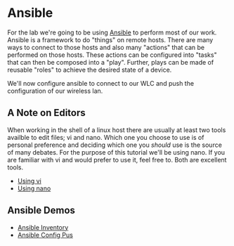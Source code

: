 # Ansible

For the lab we're going to be using [Ansible](https://ansible.readthedocs.io/projects/ansible-core/en/devel/getting_started/index.html)
to perform most of our work.  Ansible is a framework to do "things" on remote hosts.  There are many ways to connect
to those hosts and also many "actions" that can be performed on those hosts.  These actions can be configured into 
"tasks" that can then be composed into a "play".  Further, plays can be made of reusable "roles" to achieve the 
desired state of a device.

We'll now configure ansible to connect to our WLC and push the configuration of our wireless lan.

## A Note on Editors

When working in the shell of a linux host there are usually at least two tools availble to edit files; vi and nano.
Which one you choose to use is of personal preference and deciding which one you *should* use is the source of many
debates.   For the purpose of this tutorial we'll be using nano.  If you are familiar with vi and would prefer to use
it, feel free to.  Both are excellent tools.

- [Using vi](https://www.tutorialspoint.com/unix/unix-vi-editor.htm)
- [Using nano](https://help.ubuntu.com/community/Nano)

## Ansible Demos

  - [Ansible Inventory](ansible/ansible_inventory.md)
  - [Ansible Config Pus](ansible/ansible_config_push.md)